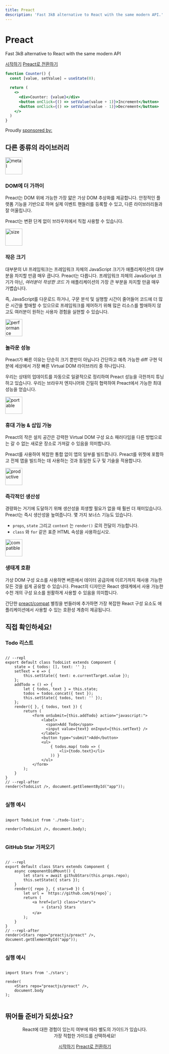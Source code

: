 ```yaml
---
title: Preact
description: 'Fast 3kB alternative to React with the same modern API.'
---
```


<jumbotron>
    <h1>
        <logo height="1.5em" title="Preact" text="true" inverted="true">Preact</logo>
    </h1>
    <p class="tagline">Fast 3kB alternative to React with the same modern API</p>
    <p class="intro-buttons">
        <a href="/guide/v10/getting-started" class="btn primary">시작하기</a>
        <a href="/guide/v10/switching-to-preact" class="btn secondary">Preact로 전환하기</a>
    </p>
</jumbotron>

```jsx
function Counter() {
  const [value, setValue] = useState(0);

  return (
    <>
      <div>Counter: {value}</div>
      <button onClick={() => setValue(value + 1)}>Increment</button>
      <button onClick={() => setValue(value - 1)}>Decrement</button>
    </>
  )
}
```

<section class="sponsors">
  <p>Proudly <a href="https://opencollective.com/preact">sponsored by:</a></p>
  <sponsors></sponsors>
</section>

<section class="home-top">
    <h2>다른 종류의 라이브러리</h2>
</section>

<section class="home-section">
  <img src="/home/metal.svg" alt="metal" loading="lazy" decoding="async" width="54" height="54">

  <div>
    <h3>DOM에 더 가까이</h3>
    <p>
    Preact는 DOM 위에 가능한 가장 얇은 가상 DOM 추상화를 제공합니다. 안정적인 플랫폼 기능을 기반으로 하며 실제 이벤트 핸들러를 등록할 수 있고, 다른 라이브러리들과 잘 어울립니다.
    </p>
    <p>
     Preact는 변환 단계 없이 브라우저에서 직접 사용할 수 있습니다.
    </p>
  </div>
</section>

<section class="home-section">
  <img src="/home/size.svg" alt="size" loading="lazy" decoding="async" width="54" height="54">

  <div>
    <h3>작은 크기</h3>
    <p>
      대부분의 UI 프레임워크는 프레임워크 자체의 JavaScript 크기가 애플리케이션의 대부분을 차지할 만큼 매우 큽니다. Preact는 다릅니다. 프레임워크 자체의 JavaScript 크기가 아닌, <em>여러분이 작성한 코드</em> 가 애플리케이션의 가장 큰 부분을 차지할 만큼 매우 가볍습니다.
    </p>
    <p>
      즉, JavaScript를 다운로드 하거나, 구문 분석 및 실행할 시간이 줄어들어 코드에 더 많은 시간을 할애할 수 있으므로 프레임워크를 제어하기 위해 많은 리소스를 할애하지 않고도 여러분이 원하는 사용자 경험을 실현할 수 있습니다.
    </p>
  </div>
</section>

<section class="home-section">
  <img src="/home/performance.svg" alt="performance" loading="lazy" decoding="async" width="54" height="54">

  <div>
    <h3>놀라운 성능</h3>
    <p>
      Preact가 빠른 이유는 단순히 크기 뿐만이 아닙니다 간단하고 예측 가능한 diff 구현 덕분에 세상에서 가장 빠른 Virtual DOM 라이브러리 중 하나입니다.
    </p>
    <p>
      우리는 상태의 업데이트를 자동으로 일괄적으로 정리하여 Preact 성능을 극한까지 튜닝하고 있습니다. 우리는 브라우저 엔지니어와 긴밀히 협력하여 Preact에서 가능한 최대 성능을 얻습니다.
    </p>
  </div>
</section>

<section class="home-section">
  <img src="/home/portable.svg" alt="portable" loading="lazy" decoding="async" width="54" height="54">

  <div>
    <h3>휴대 가능 &amp; 삽입 가능</h3>
    <p>
      Preact의 작은 설치 공간은 강력한 Virtual DOM 구성 요소 패러다임을 다른 방법으로는 갈 수 없는 새로운 장소로 가져갈 수 있음을 의미합니다.
    </p>
    <p>
     Preact를 사용하여 복잡한 통합 없이 앱의 일부를 빌드합니다. Preact를 위젯에 포함하고 전체 앱을 빌드하는 데 사용하는 것과 동일한 도구 및 기술을 적용합니다.
    </p>
  </div>
</section>

<section class="home-section">
  <img src="/home/productive.svg" alt="productive" loading="lazy" decoding="async" width="54" height="54">

  <div>
    <h3>즉각적인 생산성</h3>
    <p>
     경량화는 거기에 도달하기 위해 생산성을 희생할 필요가 없을 때 훨씬 더 재미있습니다. Preact는 즉시 생산성을 높여줍니다. 몇 가지 보너스 기능도 있습니다.
    </p>
    <ul>
      <li><code>props</code>, <code>state</code> 그리고 <code>context</code> 는 <code>render()</code> 로의 전달이 가능합니다.</li>
      <li><code>class</code> 와 <code>for</code> 같은 표준 HTML 속성을 사용하십시오.</li>
    </ul>
  </div>
</section>

<section class="home-section">
  <img src="/home/compatible.svg" alt="compatible" loading="lazy" decoding="async" width="54" height="54">

  <div>
    <h3>생태계 호환</h3>
    <p>
      가상 DOM 구성 요소를 사용하면 버튼에서 데이터 공급자에 이르기까지 재사용 가능한 모든 것을 쉽게 공유할 수 있습니다. Preact의 디자인은 React 생태계에서 사용 가능한 수천 개의 구성 요소를 원활하게 사용할 수 있음을 의미합니다.
    </p>
    <p>
      간단한 <a href="/guide/v10/switching-to-preact#how-to-alias-preact-compat">preact/compat</a> 별칭을 번들러에 추가하면 가장 복잡한 React 구성 요소도 애플리케이션에서 사용할 수 있는 호환성 계층이 제공됩니다.
    </p>
  </div>
</section>

<section class="home-top">
    <h2>직접 확인하세요!</h2>
</section>

<section class="home-split">
    <div>
        <h3>Todo 리스트</h3>
        <pre><code class="language-jsx">
// --repl
export default class TodoList extends Component {
    state = { todos: [], text: '' };
    setText = e =&gt; {
        this.setState({ text: e.currentTarget.value });
    };
    addTodo = () =&gt; {
        let { todos, text } = this.state;
        todos = todos.concat({ text });
        this.setState({ todos, text: '' });
    };
    render({ }, { todos, text }) {
        return (
            &lt;form onSubmit={this.addTodo} action="javascript:"&gt;
                &lt;label&gt;
                  &lt;span&gt;Add Todo&lt;/span&gt;
                  &lt;input value={text} onInput={this.setText} /&gt;
                &lt;/label&gt;
                &lt;button type="submit"&gt;Add&lt;/button&gt;
                &lt;ul&gt;
                    { todos.map( todo =&gt; (
                        &lt;li&gt;{todo.text}&lt;/li&gt;
                    )) }
                &lt;/ul&gt;
            &lt;/form&gt;
        );
    }
}
// --repl-after
render(&lt;TodoList /&gt;, document.getElementById("app"));
        </code></pre>
    </div>
    <div>
        <h3>실행 예시</h3>
        <pre repl="false"><code class="language-jsx">
import TodoList from './todo-list';<br>
render(&lt;TodoList /&gt;, document.body);
        </code></pre>
        <div class="home-demo">
            <todo-list></todo-list>
        </div>
    </div>
</section>

<section class="home-split">
    <div>
        <h3>GitHub Star 가져오기</h3>
        <pre><code class="language-jsx">
// --repl
export default class Stars extends Component {
    async componentDidMount() {
        let stars = await githubStars(this.props.repo);
        this.setState({ stars });
    }
    render({ repo }, { stars=0 }) {
        let url = `https://github.com/${repo}`;
        return (
            &lt;a href={url} class="stars"&gt;
                ⭐️ {stars} Stars
            &lt;/a&gt;
        );
    }
}
// --repl-after
render(&lt;Stars repo="preactjs/preact" /&gt;, document.getElementById("app"));
        </code></pre>
    </div>
    <div>
        <h3>실행 예시</h3>
        <pre repl="false"><code class="language-jsx">
import Stars from './stars';<br>
render(
    &lt;Stars repo="preactjs/preact" /&gt;,
    document.body
);
        </code></pre>
        <div class="home-demo">
            <github-stars simple="true" user="preactjs" repo="preact"></github-stars>
        </div>
    </div>
</section>

<section class="home-top">
    <h2>뛰어들 준비가 되셨나요?</h2>
</section>

<section style="text-align:center;">
    <p>
        React에 대한 경험이 있는지 여부에 따라 별도의 가이드가 있습니다.
        <br>
        가장 적합한 가이드를 선택하세요!
    </p>
    <p>
        <a href="/guide/v10/getting-started" class="btn primary">시작하기</a>
        <a href="/guide/v10/switching-to-preact" class="btn secondary">Preact로 전환하기</a>
    </p>
</section>
